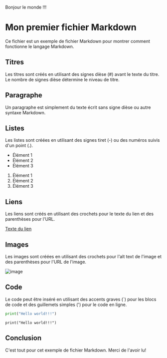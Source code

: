 Bonjour le monde !!!

# Mon premier fichier Markdown

Ce fichier est un exemple de fichier Markdown pour montrer comment fonctionne le langage Markdown.

## Titres

Les titres sont créés en utilisant des signes dièse (#) avant le texte du titre. Le nombre de signes dièse détermine le niveau de titre.

## Paragraphe

Un paragraphe est simplement du texte écrit sans signe dièse ou autre syntaxe Markdown.

## Listes

Les listes sont créées en utilisant des signes tiret (-) ou des numéros suivis d'un point (.).

- Élément 1
- Élément 2
- Élément 3

1. Élément 1
2. Élément 2
3. Élément 3

## Liens

Les liens sont créés en utilisant des crochets pour le texte du lien et des parenthèses pour l'URL.

[Texte du lien](https://www.example.com)

## Images

Les images sont créées en utilisant des crochets pour l'alt text de l'image et des parenthèses pour l'URL de l'image.

![image](https://www.example.com/image.jpg)

## Code

Le code peut être inséré en utilisant des accents graves (`) pour les blocs de code et des guillemets simples (') pour le code en ligne.

```python
print("Hello world!!!")
```

`print("Hello world!!!")`

## Conclusion

C'est tout pour cet exemple de fichier Markdown. Merci de l'avoir lu!
